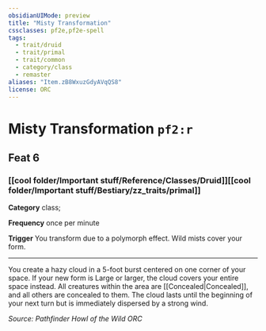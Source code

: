 ```yaml
---
obsidianUIMode: preview
title: "Misty Transformation"
cssclasses: pf2e,pf2e-spell
tags:
  - trait/druid
  - trait/primal
  - trait/common
  - category/class
  - remaster
aliases: "Item.zB8WxuzGdyAVqQS8"
license: ORC
---
```

# Misty Transformation `pf2:r`
## Feat 6
### [[cool folder/Important stuff/Reference/Classes/Druid]][[cool folder/Important stuff/Bestiary/zz_traits/primal]]

**Category** class; 




**Frequency** once per minute

**Trigger** You transform due to a polymorph effect. Wild mists cover your form.

* * *

You create a hazy cloud in a 5-foot burst centered on one corner of your space. If your new form is Large or larger, the cloud covers your entire space instead. All creatures within the area are [[Concealed|Concealed]], and all others are concealed to them. The cloud lasts until the beginning of your next turn but is immediately dispersed by a strong wind.

*Source: Pathfinder Howl of the Wild*
*ORC*